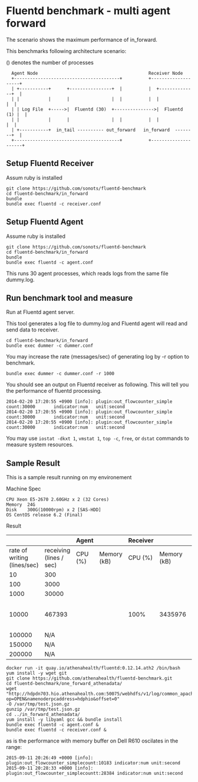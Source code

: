 # Fluentd benchmark - multi agent forward

The scenario shows the maximum performance of in_forward. 

This benchmarks following architecture scenario:

() denotes the number of processes

```
  Agent Node                                          Receiver Node
  +----------------------------------------+          +--------------------+
  | +-----------+      +----------------+  |          |  +--------------+  |
  | |           |      |                |  |          |  |              |  |
  | | Log File  +----->|  Fluentd (30)  +--------------->|  Fluentd (1) |  |
  | |           |      |                |  |          |  |              |  |
  | +-----------+  in_tail ---------- out_forward   in_forward  --------+  |
  +----------------------------------------+          +---------------------+
```

## Setup Fluentd Receiver

Assum ruby is installed

```
git clone https://github.com/sonots/fluentd-benchmark
cd fluentd-benchmark/in_forward
bundle
bundle exec fluentd -c receiver.conf
```

## Setup Fluentd Agent

Assume ruby is installed

```
git clone https://github.com/sonots/fluentd-benchmark
cd fluentd-benchmark/in_forward
bundle
bundle exec fluentd -c agent.conf
```

This runs 30 agent processes, which reads logs from the same file dummy.log.

## Run benchmark tool and measure

Run at Fluentd agent server. 

This tool generates a log file to dummy.log and Fluentd agent will read and send data to receiver. 

```
cd fluentd-benchmark/in_forward
bundle exec dummer -c dummer.conf
```

You may increase the rate (messages/sec) of generating log by -r option to benchmark. 

```
bundle exec dummer -c dummer.conf -r 1000
```

You should see an output on Fluentd receiver as following. This will tell you the performance of fluentd processing. 

```
2014-02-20 17:20:55 +0900 [info]: plugin:out_flowcounter_simple count:30000       indicator:num   unit:second
2014-02-20 17:20:55 +0900 [info]: plugin:out_flowcounter_simple count:30000       indicator:num   unit:second
2014-02-20 17:20:55 +0900 [info]: plugin:out_flowcounter_simple count:30000       indicator:num   unit:second
```

You may use `iostat -dkxt 1`, `vmstat 1`, `top -c`, `free`, or `dstat` commands to measure system resources. 

## Sample Result

This is a sample result running on my environement

Machine Spec

```
CPU Xeon E5-2670 2.60GHz x 2 (32 Cores)
Memory  24G
Disk    300G(10000rpm) x 2 [SAS-HDD]
OS CentOS release 6.2 (Final)
```

Result

|                             |                         | Agent   |             | Receiver |             |                       |
|-----------------------------|-------------------------|---------|-------------|----------|-------------|-----------------------|
| rate of writing (lines/sec) | receiving (lines / sec) | CPU (%) | Memory (kB) | CPU (%)  | Memory (kB) | Remarks               |
| 10                          | 300                     |         |             |          |             |                       |
| 100                         | 3000                    |         |             |          |             |                       |
| 1000                        | 30000                   |         |             |          |             |                       |
| 10000                       | 467393                  |         |             | 100%     | 3435976     | CPU bound at receiver |
| 100000                      | N/A                     |         |             |          |             |                       |
| 150000                      | N/A                     |         |             |          |             |                       |
| 200000                      | N/A                     |         |             |          |             |                       |

```
docker run -it quay.io/athenahealth/fluentd:0.12.14.ath2 /bin/bash
yum install -y wget git
git clone https://github.com/athenahealth/fluentd-benchmark.git
cd fluentd-benchmark/one_forward_athenadata/
wget
"http://hdpdn703.hio.athenahealth.com:50075/webhdfs/v1/log/common_apache/access/20150907/hdpnn711.hio.athenahealth.com_15.log.gz?op=OPEN&namenoderpcaddress=hdphio&offset=0"
-O /var/tmp/test.json.gz
gunzip /var/tmp/test.json.gz
cd ../in_forward_athenadata/
yum install -y libyaml gcc && bundle install
bundle exec fluentd -c agent.conf &
bundle exec fluentd -c receiver.conf &
```

as is the performance with memory buffer on Dell R610 oscilates in the range:
```
2015-09-11 20:26:49 +0000 [info]: plugin:out_flowcounter_simplecount:10183 indicator:num unit:second
2015-09-11 20:28:33 +0000 [info]: plugin:out_flowcounter_simplecountt:28384 indicator:num unit:second
```
